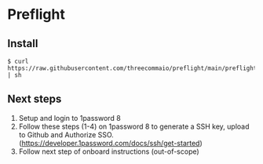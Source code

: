 # Preflight

## Install

```
$ curl https://raw.githubusercontent.com/threecommaio/preflight/main/preflight.sh | sh
```

## Next steps

1. Setup and login to 1password 8
2. Follow these steps (1-4) on 1password 8 to generate a SSH key, upload to Github and Authorize SSO. (https://developer.1password.com/docs/ssh/get-started)
3. Follow next step of onboard instructions (out-of-scope)
